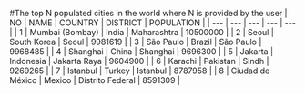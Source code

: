 #The top N populated cities in the world where N is provided by the user
| NO | NAME | COUNTRY | DISTRICT | POPULATION  |
| --- | --- | --- | --- | --- |
| 1 | Mumbai (Bombay) | India | Maharashtra | 10500000 |
| 2 | Seoul | South Korea | Seoul | 9981619 |
| 3 | São Paulo | Brazil | São Paulo | 9968485 |
| 4 | Shanghai | China | Shanghai | 9696300 |
| 5 | Jakarta | Indonesia | Jakarta Raya | 9604900 |
| 6 | Karachi | Pakistan | Sindh | 9269265 |
| 7 | Istanbul | Turkey | Istanbul | 8787958 |
| 8 | Ciudad de México | Mexico | Distrito Federal | 8591309 |
